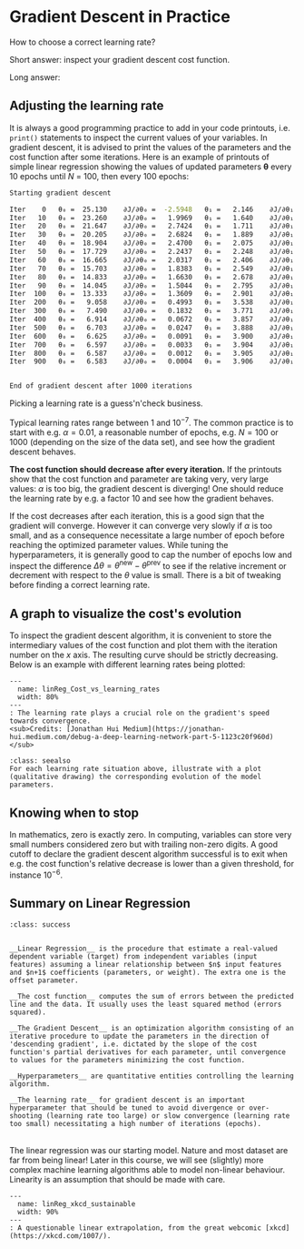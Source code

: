# Gradient Descent in Practice


How to choose a correct learning rate?  

Short answer: inspect your gradient descent cost function.

Long answer:  

## Adjusting the learning rate
It is always a good programming practice to add in your code printouts, i.e. `print()` statements to inspect the current values of your variables.
In gradient descent, it is advised to print the values of the parameters and the cost function after some iterations. Here is an example of printouts of simple linear regression showing the values of updated parameters $\boldsymbol{\theta}$ every 10 epochs until $N$ = 100, then every 100 epochs: 

```sh
Starting gradient descent

Iter    0	θ₀ =  25.130	∂J/∂θ₀ =  -2.5948	θ₁ =   2.146	∂J/∂θ₁ = -42.9159	Cost = 56.84502
Iter   10	θ₀ =  23.260	∂J/∂θ₀ =   1.9969	θ₁ =   1.640	∂J/∂θ₁ =  -9.6267	Cost = 33.25208
Iter   20	θ₀ =  21.647	∂J/∂θ₀ =   2.7424	θ₁ =   1.711	∂J/∂θ₁ =  -2.4181	Cost = 27.31331
Iter   30	θ₀ =  20.205	∂J/∂θ₀ =   2.6824	θ₁ =   1.889	∂J/∂θ₁ =  -0.8322	Cost = 23.07411
Iter   40	θ₀ =  18.904	∂J/∂θ₀ =   2.4700	θ₁ =   2.075	∂J/∂θ₁ =  -0.4608	Cost = 19.63395
Iter   50	θ₀ =  17.729	∂J/∂θ₀ =   2.2437	θ₁ =   2.248	∂J/∂θ₁ =  -0.3540	Cost = 16.82019
Iter   60	θ₀ =  16.665	∂J/∂θ₀ =   2.0317	θ₁ =   2.406	∂J/∂θ₁ =  -0.3066	Cost = 14.51773
Iter   70	θ₀ =  15.703	∂J/∂θ₀ =   1.8383	θ₁ =   2.549	∂J/∂θ₁ =  -0.2745	Cost = 12.63362
Iter   80	θ₀ =  14.833	∂J/∂θ₀ =   1.6630	θ₁ =   2.678	∂J/∂θ₁ =  -0.2477	Cost = 11.09184
Iter   90	θ₀ =  14.045	∂J/∂θ₀ =   1.5044	θ₁ =   2.795	∂J/∂θ₁ =  -0.2239	Cost =  9.83019
Iter  100	θ₀ =  13.333	∂J/∂θ₀ =   1.3609	θ₁ =   2.901	∂J/∂θ₁ =  -0.2025	Cost =  8.79778
Iter  200	θ₀ =   9.058	∂J/∂θ₀ =   0.4993	θ₁ =   3.538	∂J/∂θ₁ =  -0.0743	Cost =  4.77406
Iter  300	θ₀ =   7.490	∂J/∂θ₀ =   0.1832	θ₁ =   3.771	∂J/∂θ₁ =  -0.0273	Cost =  4.23233
Iter  400	θ₀ =   6.914	∂J/∂θ₀ =   0.0672	θ₁ =   3.857	∂J/∂θ₁ =  -0.0100	Cost =  4.15940
Iter  500	θ₀ =   6.703	∂J/∂θ₀ =   0.0247	θ₁ =   3.888	∂J/∂θ₁ =  -0.0037	Cost =  4.14958
Iter  600	θ₀ =   6.625	∂J/∂θ₀ =   0.0091	θ₁ =   3.900	∂J/∂θ₁ =  -0.0013	Cost =  4.14825
Iter  700	θ₀ =   6.597	∂J/∂θ₀ =   0.0033	θ₁ =   3.904	∂J/∂θ₁ =  -0.0005	Cost =  4.14808
Iter  800	θ₀ =   6.587	∂J/∂θ₀ =   0.0012	θ₁ =   3.905	∂J/∂θ₁ =  -0.0002	Cost =  4.14805
Iter  900	θ₀ =   6.583	∂J/∂θ₀ =   0.0004	θ₁ =   3.906	∂J/∂θ₁ =  -0.0001	Cost =  4.14805


End of gradient descent after 1000 iterations
```

Picking a learning rate is a guess'n'check business. 

Typical learning rates range between $1$ and $10^{-7}$. The common practice is to start with e.g. $\alpha = 0.01$, a reasonable number of epochs, e.g. $N = 100$ or $1000$ (depending on the size of the data set), and see how the gradient descent behaves.

__The cost function should decrease after every iteration.__ If the printouts show that the cost function and parameter are taking very, very large values: $\alpha$ is too big, the gradient descent is diverging! One should reduce the learning rate by e.g. a factor 10 and see how the gradient behaves.  

If the cost decreases after each iteration, this is a good sign that the gradient will converge. However it can converge very slowly if $\alpha$ is too small, and as a consequence necessitate a large number of epoch before reaching the optimized parameter values. While tuning the hyperparameters, it is generally good to cap the number of epochs low and inspect the difference $\Delta \theta = \theta^\text{new} - \theta^\text{prev}$ to see if the relative increment or decrement with respect to the $\theta$ value is small. There is a bit of tweaking before finding a correct learning rate.

## A graph to visualize the cost's evolution
To inspect the gradient descent algorithm, it is convenient to store the intermediary values of the cost function and plot them with the iteration number on the $x$ axis. The resulting curve should be strictly decreasing. Below is an example with different learning rates being plotted:

```{figure} ../images/linReg_Cost_vs_learning_rates.png
---
  name: linReg_Cost_vs_learning_rates
  width: 80%
---
: The learning rate plays a crucial role on the gradient's speed towards convergence.  
<sub>Credits: [Jonathan Hui Medium](https://jonathan-hui.medium.com/debug-a-deep-learning-network-part-5-1123c20f960d)</sub>
```

```{admonition} Exercise
:class: seealso
For each learning rate situation above, illustrate with a plot (qualitative drawing) the corresponding evolution of the model parameters. 
```

## Knowing when to stop
In mathematics, zero is exactly zero. In computing, variables can store very small numbers considered zero but with trailing non-zero digits. A good cutoff to declare the gradient descent algorithm successful is to exit when e.g. the cost function's relative decrease is lower than a given threshold, for instance $10^{-6}$.

## Summary on Linear Regression

```{admonition} Key concepts
:class: success  
  
  
__Linear Regression__ is the procedure that estimate a real-valued dependent variable (target) from independent variables (input features) assuming a linear relationship between $n$ input features and $n+1$ coefficients (parameters, or weight). The extra one is the offset parameter.

__The cost function__ computes the sum of errors between the predicted line and the data. It usually uses the least squared method (errors squared).

__The Gradient Descent__ is an optimization algorithm consisting of an iterative procedure to update the parameters in the direction of 'descending gradient', i.e. dictated by the slope of the cost function's partial derivatives for each parameter, until convergence to values for the parameters minimizing the cost function.

__Hyperparameters__ are quantitative entities controlling the learning algorithm.

__The learning rate__ for gradient descent is an important hyperparameter that should be tuned to avoid divergence or over-shooting (learning rate too large) or slow convergence (learning rate too small) necessitating a high number of iterations (epochs).
```
&nbsp;  
The linear regression was our starting model. Nature and most dataset are far from being linear! Later in this course, we will see (slightly) more complex machine learning algorithms able to model non-linear behaviour. Linearity is an assumption that should be made with care.

```{figure} ../images/linReg_xkcd_sustainable.png
---
  name: linReg_xkcd_sustainable
  width: 90%
---
: A questionable linear extrapolation, from the great webcomic [xkcd](https://xkcd.com/1007/).

